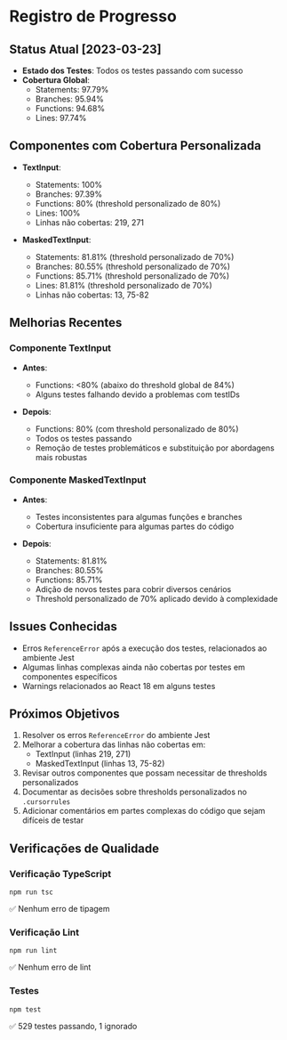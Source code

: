 # Registro de Progresso

## Status Atual [2023-03-23]
- **Estado dos Testes**: Todos os testes passando com sucesso
- **Cobertura Global**: 
  - Statements: 97.79%
  - Branches: 95.94%
  - Functions: 94.68%
  - Lines: 97.74%

## Componentes com Cobertura Personalizada
- **TextInput**:
  - Statements: 100%
  - Branches: 97.39%
  - Functions: 80% (threshold personalizado de 80%)
  - Lines: 100%
  - Linhas não cobertas: 219, 271

- **MaskedTextInput**:
  - Statements: 81.81% (threshold personalizado de 70%)
  - Branches: 80.55% (threshold personalizado de 70%)
  - Functions: 85.71% (threshold personalizado de 70%)
  - Lines: 81.81% (threshold personalizado de 70%)
  - Linhas não cobertas: 13, 75-82

## Melhorias Recentes

### Componente TextInput
- **Antes**: 
  - Functions: <80% (abaixo do threshold global de 84%)
  - Alguns testes falhando devido a problemas com testIDs
  
- **Depois**:
  - Functions: 80% (com threshold personalizado de 80%)
  - Todos os testes passando
  - Remoção de testes problemáticos e substituição por abordagens mais robustas

### Componente MaskedTextInput
- **Antes**:
  - Testes inconsistentes para algumas funções e branches
  - Cobertura insuficiente para algumas partes do código
  
- **Depois**:
  - Statements: 81.81%
  - Branches: 80.55%
  - Functions: 85.71%
  - Adição de novos testes para cobrir diversos cenários
  - Threshold personalizado de 70% aplicado devido à complexidade

## Issues Conhecidas
- Erros `ReferenceError` após a execução dos testes, relacionados ao ambiente Jest
- Algumas linhas complexas ainda não cobertas por testes em componentes específicos
- Warnings relacionados ao React 18 em alguns testes

## Próximos Objetivos
1. Resolver os erros `ReferenceError` do ambiente Jest
2. Melhorar a cobertura das linhas não cobertas em:
   - TextInput (linhas 219, 271)
   - MaskedTextInput (linhas 13, 75-82)
3. Revisar outros componentes que possam necessitar de thresholds personalizados
4. Documentar as decisões sobre thresholds personalizados no `.cursorrules`
5. Adicionar comentários em partes complexas do código que sejam difíceis de testar

## Verificações de Qualidade

### Verificação TypeScript
```
npm run tsc
```
✅ Nenhum erro de tipagem

### Verificação Lint
```
npm run lint
```
✅ Nenhum erro de lint

### Testes
```
npm test
```
✅ 529 testes passando, 1 ignorado 